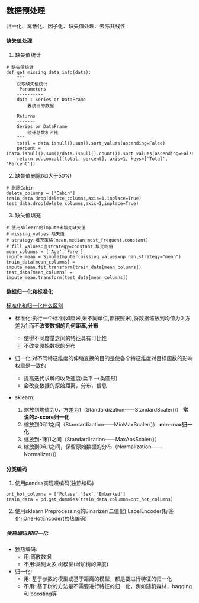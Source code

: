 ## 数据预处理
归一化、离散化、因子化、缺失值处理、去除共线性

#### 缺失值处理

1. 缺失值统计
``` 
# 缺失值统计
def get_missing_data_info(data):
    """
    获取缺失值统计
     Parameters
    ----------
    data : Series or DataFrame
        要统计的数据

    Returns
    -------
    Series or DataFrame
        统计总数和占比
    """
    total = data.isnull().sum().sort_values(ascending=False)
    percent = (data.isnull().sum()/data.isnull().count()).sort_values(ascending=False)
    return pd.concat([total, percent], axis=1, keys=['Total', 'Percent'])
```

2. 缺失值删除(如大于50%)
``` 
# 删除Cabin
delete_columns = ['Cabin']
train_data.drop(delete_columns,axis=1,inplace=True)
test_data.drop(delete_columns,axis=1,inplace=True)
```
3. 缺失值填充
``` 
# 使用sklearn的impute来填充缺失值
# missing_values:缺失值
# strategy:填充策略(mean,median,most_frequent,constant)
# fill_values:当strategy=constant,填充的值
mean_columns = ['Age','Fare']
impute_mean = SimpleImputer(missing_values=np.nan,strategy="mean")
train_data[mean_columns] = impute_mean.fit_transform(train_data[mean_columns])
test_data[mean_columns] = impute_mean.transform(test_data[mean_columns])
```

#### 数据归一化和标准化
[标准化和归一化什么区别](https://www.zhihu.com/question/20467170)
- 标准化:执行一个标准(如厘米,米不同单位,都按照米),将数据缩放到均值为0,方差为1,而**不改变数据的几何距离,分布**
    - 使得不同度量之间的特征具有可比性
    - 不改变原始数据的分布
    
- 归一化:对不同特征维度的伸缩变换的目的是使各个特征维度对目标函数的影响权重是一致的
    - 提高迭代求解的收敛速度(扁平-->类圆形)
    - 会改变数据的原始距离，分布，信息
- sklearn:
    1. 缩放到均值为0，方差为1（Standardization——StandardScaler()） **常说的z-score归一化**
    2. 缩放到0和1之间（Standardization——MinMaxScaler()） **min-max归一化**
    3. 缩放到-1和1之间（Standardization——MaxAbsScaler()）
    4. 缩放到0和1之间，保留原始数据的分布（Normalization——Normalizer()）
    
#### 分类编码
1. 使用pandas实现哑编码(独热编码)
``` 
ont_hot_columns = ['Pclass','Sex','Embarked']
train_data = pd.get_dummies(train_data,columns=ont_hot_columns)
```

2. 使用sklearn.Preprocessing的Binarizer(二值化),LabelEncoder(标签化),OneHotEncoder(独热编码)


##### 独热编码和归一化
- 独热编码:
    - 用:离散数据
    - 不用:类别太多,树模型(增加树的深度)
- 归一化:
    - 用: 基于参数的模型或基于距离的模型，都是要进行特征的归一化
    - 不用: 基于树的方法是不需要进行特征的归一化，例如随机森林，bagging 和 boosting等